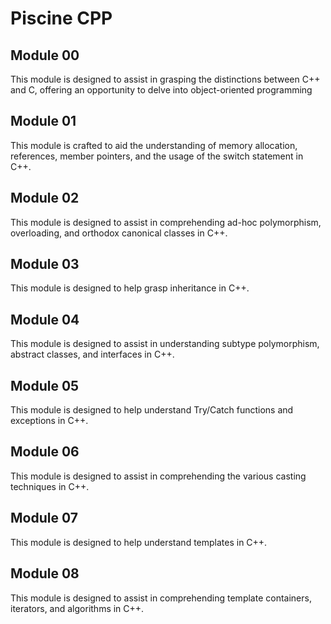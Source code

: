 # Piscine CPP

## Module 00

This module is designed to assist in grasping the distinctions between C++ and C, offering an opportunity to delve into object-oriented programming

## Module 01

This module is crafted to aid the understanding of memory allocation, references, member pointers, and the usage of the switch statement in C++.

## Module 02

This module is designed to assist in comprehending ad-hoc polymorphism, overloading, and orthodox canonical classes in C++.

## Module 03

This module is designed to help grasp inheritance in C++.

## Module 04

This module is designed to assist in understanding subtype polymorphism, abstract classes, and interfaces in C++.

## Module 05

This module is designed to help understand Try/Catch functions and exceptions in C++.

## Module 06

This module is designed to assist in comprehending the various casting techniques in C++.

## Module 07

This module is designed to help understand templates in C++.

## Module 08

This module is designed to assist in comprehending template containers, iterators, and algorithms in C++.
